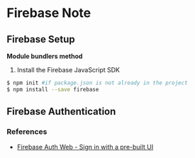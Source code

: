 # Firebase Note


## Firebase Setup
**Module bundlers method**
1. Install the Firebase JavaScript SDK
  ```bash
  $ npm init #if package.json is not already in the project
  $ npm install --save firebase
  ```

## Firebase Authentication


### References
- [Firebase Auth Web - Sign in with a pre-built UI](https://firebase.google.com/docs/auth/web/firebaseui?authuser=0)

